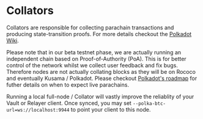 # Collators

Collators are responsible for collecting parachain transactions and producing state-transition proofs. For more details checkout the [Polkadot Wiki](https://wiki.polkadot.network/docs/en/learn-collator).

Please note that in our beta testnet phase, we are actually running an independent chain based on Proof-of-Authority (PoA). This is for better control of the network whilst we collect user feedback and fix bugs. Therefore nodes are not actually collating blocks as they will be on Rococo and eventually Kusama / Polkadot. Please checkout [Polkadot's roadmap](https://polkadot.network/launch-parachains/) for futher details on when to expect live parachains.

Running a local full-node / Collator will vastly improve the reliablity of your Vault or Relayer client. Once synced, you may set `--polka-btc-url=ws://localhost:9944` to point your client to this node.